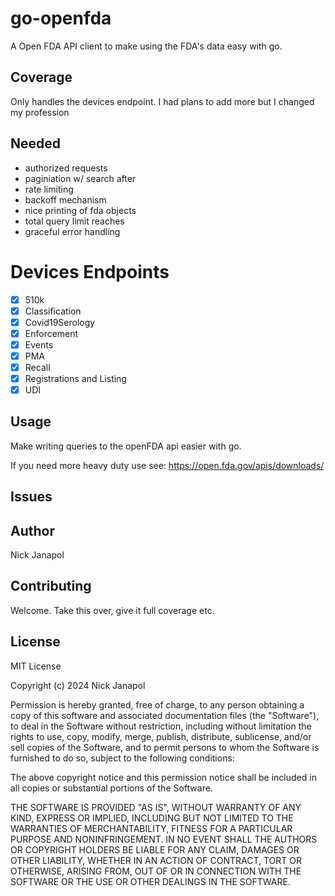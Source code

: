 # go-openfda
A Open FDA API client to make using the FDA's data easy with go.

## Coverage
Only handles the devices endpoint. I had plans to add more but I changed my profession

## Needed
- authorized requests
- paginiation w/ search after
- rate limiting
- backoff mechanism
- nice printing of fda objects
- total query limit reaches
- graceful error  handling

# Devices Endpoints
-[x] 510k
-[x] Classification
-[x] Covid19Serology
-[x] Enforcement
-[x] Events
-[x] PMA
-[x] Recall
-[x] Registrations and Listing
-[x] UDI

## Usage

Make writing queries to the openFDA api easier with go. 

If you need more heavy duty use see:
https://open.fda.gov/apis/downloads/

## Issues 

## Author
Nick Janapol

## Contributing 
Welcome. Take this over, give it full coverage etc. 

## License
MIT License

Copyright (c) 2024 Nick Janapol

Permission is hereby granted, free of charge, to any person obtaining a copy
of this software and associated documentation files (the "Software"), to deal
in the Software without restriction, including without limitation the rights
to use, copy, modify, merge, publish, distribute, sublicense, and/or sell
copies of the Software, and to permit persons to whom the Software is
furnished to do so, subject to the following conditions:

The above copyright notice and this permission notice shall be included in all
copies or substantial portions of the Software.

THE SOFTWARE IS PROVIDED "AS IS", WITHOUT WARRANTY OF ANY KIND, EXPRESS OR
IMPLIED, INCLUDING BUT NOT LIMITED TO THE WARRANTIES OF MERCHANTABILITY,
FITNESS FOR A PARTICULAR PURPOSE AND NONINFRINGEMENT. IN NO EVENT SHALL THE
AUTHORS OR COPYRIGHT HOLDERS BE LIABLE FOR ANY CLAIM, DAMAGES OR OTHER
LIABILITY, WHETHER IN AN ACTION OF CONTRACT, TORT OR OTHERWISE, ARISING FROM,
OUT OF OR IN CONNECTION WITH THE SOFTWARE OR THE USE OR OTHER DEALINGS IN THE
SOFTWARE.
